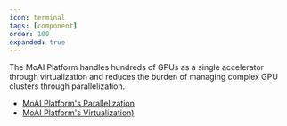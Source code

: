 ```yaml
---
icon: terminal
tags: [component]
order: 100
expanded: true
---
```


The MoAI Platform handles hundreds of GPUs as a single accelerator through virtualization and reduces the burden of managing complex GPU clusters through parallelization.


- [MoAI Platform's Parallelization](/MoAI_Features/Parallelization.md)
- [MoAI Platform's Virtualization)](/MoAI_Features/Virtualization.md)